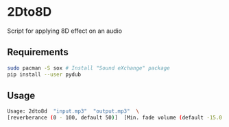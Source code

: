 # 2Dto8D

Script for applying 8D effect on an audio

## Requirements

```bash
sudo pacman -S sox # Install "Sound eXchange" package
pip install --user pydub
```
## Usage

```bash
Usage: 2dto8d  "input.mp3"  "output.mp3"  \
[reverberance (0 - 100, default 50)]  [Min. fade volume (default -15.0 dB)]  [Channel switching time (default 6 seconds)]  [Fade time (default 1 second)]
```